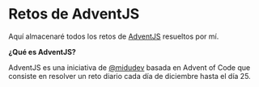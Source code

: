 # Retos de AdventJS

Aquí almacenaré todos los retos de [AdventJS](https://adventjs.dev) resueltos por mí.

**¿Qué es AdventJS?**

AdventJS es una iniciativa de [@midudev](https://midu.dev) basada en Advent of Code que consiste en resolver un reto diario cada día de diciembre hasta el día 25.
